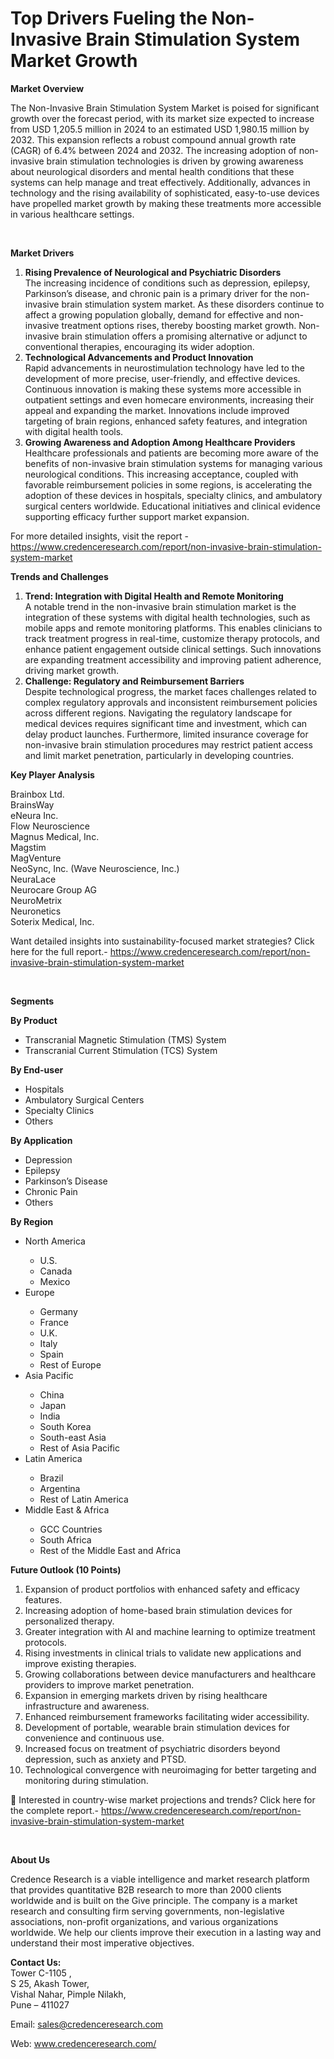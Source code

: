 # Top Drivers Fueling the Non-Invasive Brain Stimulation System Market Growth


<p><strong>Market Overview</strong></p>
<p>The Non-Invasive Brain Stimulation System Market is poised for significant growth over the forecast period, with its market size expected to increase from USD 1,205.5 million in 2024 to an estimated USD 1,980.15 million by 2032. This expansion reflects a robust compound annual growth rate (CAGR) of 6.4% between 2024 and 2032. The increasing adoption of non-invasive brain stimulation technologies is driven by growing awareness about neurological disorders and mental health conditions that these systems can help manage and treat effectively. Additionally, advances in technology and the rising availability of sophisticated, easy-to-use devices have propelled market growth by making these treatments more accessible in various healthcare settings.</p>
<p>&nbsp;</p>
<p><strong>Market Drivers</strong></p>
<ol>
<li><strong> Rising Prevalence of Neurological and Psychiatric Disorders</strong><br /> The increasing incidence of conditions such as depression, epilepsy, Parkinson&rsquo;s disease, and chronic pain is a primary driver for the non-invasive brain stimulation system market. As these disorders continue to affect a growing population globally, demand for effective and non-invasive treatment options rises, thereby boosting market growth. Non-invasive brain stimulation offers a promising alternative or adjunct to conventional therapies, encouraging its wider adoption.</li>
<li><strong> Technological Advancements and Product Innovation</strong><br /> Rapid advancements in neurostimulation technology have led to the development of more precise, user-friendly, and effective devices. Continuous innovation is making these systems more accessible in outpatient settings and even homecare environments, increasing their appeal and expanding the market. Innovations include improved targeting of brain regions, enhanced safety features, and integration with digital health tools.</li>
<li><strong> Growing Awareness and Adoption Among Healthcare Providers</strong><br /> Healthcare professionals and patients are becoming more aware of the benefits of non-invasive brain stimulation systems for managing various neurological conditions. This increasing acceptance, coupled with favorable reimbursement policies in some regions, is accelerating the adoption of these devices in hospitals, specialty clinics, and ambulatory surgical centers worldwide. Educational initiatives and clinical evidence supporting efficacy further support market expansion.</li>
</ol>
<p>For more detailed insights, visit the report - <a href="https://www.credenceresearch.com/report/non-invasive-brain-stimulation-system-market">https://www.credenceresearch.com/report/non-invasive-brain-stimulation-system-market</a></p>
<p><strong>Trends and Challenges</strong></p>
<ol>
<li><strong> Trend: Integration with Digital Health and Remote Monitoring</strong><br /> A notable trend in the non-invasive brain stimulation market is the integration of these systems with digital health technologies, such as mobile apps and remote monitoring platforms. This enables clinicians to track treatment progress in real-time, customize therapy protocols, and enhance patient engagement outside clinical settings. Such innovations are expanding treatment accessibility and improving patient adherence, driving market growth.</li>
<li><strong> Challenge: Regulatory and Reimbursement Barriers</strong><br /> Despite technological progress, the market faces challenges related to complex regulatory approvals and inconsistent reimbursement policies across different regions. Navigating the regulatory landscape for medical devices requires significant time and investment, which can delay product launches. Furthermore, limited insurance coverage for non-invasive brain stimulation procedures may restrict patient access and limit market penetration, particularly in developing countries.</li>
</ol>
<p><strong>Key Player Analysis</strong></p>
<p>Brainbox Ltd.<br /> BrainsWay<br /> eNeura Inc.<br /> Flow Neuroscience<br /> Magnus Medical, Inc.<br /> Magstim<br /> MagVenture<br /> NeoSync, Inc. (Wave Neuroscience, Inc.)<br /> NeuraLace<br /> Neurocare Group AG<br /> NeuroMetrix<br /> Neuronetics<br /> Soterix Medical, Inc.</p>
<p>Want detailed insights into sustainability-focused market strategies? Click here for the full report.- <a href="https://www.credenceresearch.com/report/non-invasive-brain-stimulation-system-market">https://www.credenceresearch.com/report/non-invasive-brain-stimulation-system-market</a></p>
<p>&nbsp;</p>
<p><strong>Segments</strong></p>
<p><strong>By Product</strong></p>
<ul>
<li>Transcranial Magnetic Stimulation (TMS) System</li>
<li>Transcranial Current Stimulation (TCS) System</li>
</ul>
<p><strong>By End-user</strong></p>
<ul>
<li>Hospitals</li>
<li>Ambulatory Surgical Centers</li>
<li>Specialty Clinics</li>
<li>Others</li>
</ul>
<p><strong>By Application</strong></p>
<ul>
<li>Depression</li>
<li>Epilepsy</li>
<li>Parkinson&rsquo;s Disease</li>
<li>Chronic Pain</li>
<li>Others</li>
</ul>
<p><strong>By Region</strong></p>
<ul>
<li>North America</li>
<ul>
<li>U.S.</li>
<li>Canada</li>
<li>Mexico</li>
</ul>
<li>Europe</li>
<ul>
<li>Germany</li>
<li>France</li>
<li>U.K.</li>
<li>Italy</li>
<li>Spain</li>
<li>Rest of Europe</li>
</ul>
<li>Asia Pacific</li>
<ul>
<li>China</li>
<li>Japan</li>
<li>India</li>
<li>South Korea</li>
<li>South-east Asia</li>
<li>Rest of Asia Pacific</li>
</ul>
<li>Latin America</li>
<ul>
<li>Brazil</li>
<li>Argentina</li>
<li>Rest of Latin America</li>
</ul>
<li>Middle East &amp; Africa</li>
<ul>
<li>GCC Countries</li>
<li>South Africa</li>
<li>Rest of the Middle East and Africa</li>
</ul>
</ul>
<p><strong>Future Outlook (10 Points)</strong></p>
<ol>
<li>Expansion of product portfolios with enhanced safety and efficacy features.</li>
<li>Increasing adoption of home-based brain stimulation devices for personalized therapy.</li>
<li>Greater integration with AI and machine learning to optimize treatment protocols.</li>
<li>Rising investments in clinical trials to validate new applications and improve existing therapies.</li>
<li>Growing collaborations between device manufacturers and healthcare providers to improve market penetration.</li>
<li>Expansion in emerging markets driven by rising healthcare infrastructure and awareness.</li>
<li>Enhanced reimbursement frameworks facilitating wider accessibility.</li>
<li>Development of portable, wearable brain stimulation devices for convenience and continuous use.</li>
<li>Increased focus on treatment of psychiatric disorders beyond depression, such as anxiety and PTSD.</li>
<li>Technological convergence with neuroimaging for better targeting and monitoring during stimulation.</li>
</ol>
<p>📌 Interested in country-wise market projections and trends? Click here for the complete report.- <a href="https://www.credenceresearch.com/report/non-invasive-brain-stimulation-system-market">https://www.credenceresearch.com/report/non-invasive-brain-stimulation-system-market</a></p>
<p>&nbsp;</p>
<p><strong>About Us</strong></p>
<p>Credence Research is a viable intelligence and market research platform that provides quantitative B2B research to more than 2000 clients worldwide and is built on the Give principle. The company is a market research and consulting firm serving governments, non-legislative associations, non-profit organizations, and various organizations worldwide. We help our clients improve their execution in a lasting way and understand their most imperative objectives.</p>
<p><strong>Contact Us:</strong><br /> Tower C-1105 ,<br /> S 25, Akash Tower,<br /> Vishal Nahar, Pimple Nilakh,<br /> Pune &ndash; 411027</p>
<p>Email: <a href="mailto:sales@credenceresearch.com">sales@credenceresearch.com</a></p>
<p>Web: <a href="http://www.credenceresearch.com/">www.credenceresearch.com/</a></p>
